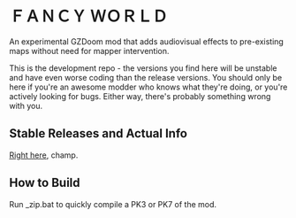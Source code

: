 ＦＡＮＣＹ ＷＯＲＬＤ
====================
An experimental GZDoom mod that adds audiovisual effects to pre-existing maps without need for mapper intervention.

This is the development repo - the versions you find here will be unstable and have even worse coding than the release versions. You should only be here if you're an awesome modder who knows what they're doing, or you're actively looking for bugs. Either way, there's probably something wrong with you.

Stable Releases and Actual Info
-------------------------------
[Right here](https://forum.zdoom.org/viewtopic.php?f=46&t=56139), champ.

How to Build
------------
Run _zip.bat to quickly compile a PK3 or PK7 of the mod.